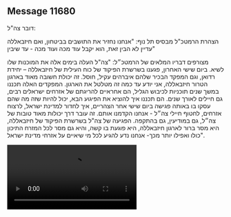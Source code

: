 ## Message 11680

דובר צה"ל: 

הצהרת הרמטכ"ל מבסיס תל נוף: "אנחנו נחזיר את התושבים בביטחון, ואם חיזבאללה עדיין לא הבין זאת, הוא יקבל עוד מכה ועוד מכה - עד שיבין" 

מצורפים דבריו המלאים של הרמטכ״ל:
"צה"ל העלה בימים אלה את המוכנות שלו לשיא. ביום שישי האחרון, פגענו בשרשרת הפיקוד של כוח העילית של חיזבאללה – יחידת רדואן, וגם המפקד הבכיר שלהם איברהים עקיל, חוסל. זה יכולת חשובה מאוד בארגון הטרור חיזבאללה, אני יודע עד כמה זה מטלטל את הארגון. המפקדים האלה תכננו במשך שנים תוכניות לכיבוש הגליל, הם אחראיים להריגתם של אזרחים ישראלים רבים, גם חיילים לאורך שנים.
הם תכננו איך להוציא את הפיגוע הבא, יכול להיות שזה מה שהם עסקו בו באותה פגישה ביום שישי אחר הצהריים, איך לחדור למדינת ישראל, לרצוח אזרחים, לחטוף חיילי צה״ל - אנחנו הקדמנו אותם. זה עובר דרך יכולות מאוד טובות של צה״ל, גם במודיעין, גם בהתקפה. הפגיעה של צה"ל בשרשרת הפיקוד של חיזבאללה, היא מסר ברור לארגון חיזבאללה, היא פוגעת בו קשה, והיא גם מסר לכל המזרח התיכון כולו ואפילו יותר מכך- אנחנו נדע להגיע לכל מי שיאיים על אזרחי מדינת ישראל".

![Video](https://data.iron-swords.co.il/2024/September/22/11680/11680_media.mp4)

